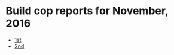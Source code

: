 # Build cop reports for November, 2016

* [1st](https://bitbucket.org/osrf/gazebo/wiki/create/buildcop/2016/11/01)
* [2nd](https://bitbucket.org/osrf/gazebo/wiki/create/buildcop/2016/11/02)